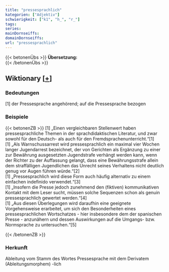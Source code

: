 ```yaml
---
title: "pressesprachlich"
kategorien: ["Adjektiv"]
schwierigkeit: ["k1", "h_", "r_"]
tags:
series:
mainDornseiffs:
domainDornseiffs:
url: "pressesprachlich"
---
```


{{< betonenÜbs >}}
**Übersetzung:**  
{{< /betonenÜbs >}}

## Wiktionary [[+](https://de.wiktionary.org/wiki/pressesprachlich)]

### Bedeutungen
[1] der Pressesprache angehörend; auf die Pressesprache bezogen  

### Beispiele
{{< betonenZB >}}
[1] „Einen vergleichbaren Stellenwert haben pressesprachliche Themen in der sprachdidaktischen Literatur, und zwar sowohl für den Deutsch- als auch für den Fremdsprachenunterricht.“[1]  
[1] „Als Warnschussarrest wird pressesprachlich ein maximal vier Wochen langer Jugendarrest bezeichnet, der von Gerichten als Ergänzung zu einer zur Bewährung ausgesetzten Jugendstrafe verhängt werden kann, wenn der Richter zu der Auffassung gelangt, dass eine Bewährungsstrafe allein dem straffälligen Jugendlichen das Unrecht seines Verhaltens nicht deutlich genug vor Augen führen würde.“[2]  
[1] „Pressesprachlich wird diese Form auch häufig alternativ zu einem einfachen indefinido verwendet.“[3]  
[1] „Insofern die Presse jedoch zunehmend den (fiktiven) kommunikativen Kontakt mit dem Leser sucht, müssen solche Sequenzen schon als genuin pressesprachlich gewertet werden.“[4]  
[1] „Aus diesen Überlegungen wird daraufhin eine geeignete Vorgehensweise erarbeitet, um sich den Besonderheiten eines pressesprachlichen Wortschatzes - hier insbesondere dem der spanischen Presse - anzunähern und dessen Auswirkungen auf die Umgangs- bzw. Normsprache zu untersuchen.“[5]  

{{< /betonenZB >}}
### Herkunft
Ableitung vom Stamm des Wortes Pressesprache mit dem Derivatem (Ableitungsmorphem) -lich  



